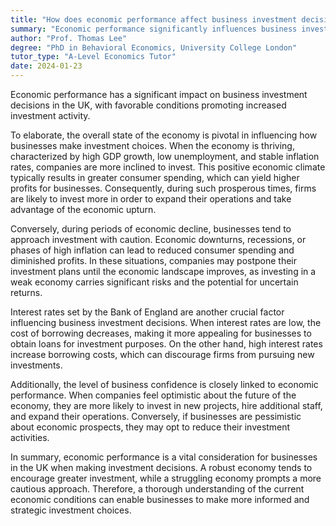 ```yaml
---
title: "How does economic performance affect business investment decisions in the UK?"
summary: "Economic performance significantly influences business investment decisions in the UK, with favourable conditions encouraging more investment."
author: "Prof. Thomas Lee"
degree: "PhD in Behavioral Economics, University College London"
tutor_type: "A-Level Economics Tutor"
date: 2024-01-23
---
```


Economic performance has a significant impact on business investment decisions in the UK, with favorable conditions promoting increased investment activity.

To elaborate, the overall state of the economy is pivotal in influencing how businesses make investment choices. When the economy is thriving, characterized by high GDP growth, low unemployment, and stable inflation rates, companies are more inclined to invest. This positive economic climate typically results in greater consumer spending, which can yield higher profits for businesses. Consequently, during such prosperous times, firms are likely to invest more in order to expand their operations and take advantage of the economic upturn.

Conversely, during periods of economic decline, businesses tend to approach investment with caution. Economic downturns, recessions, or phases of high inflation can lead to reduced consumer spending and diminished profits. In these situations, companies may postpone their investment plans until the economic landscape improves, as investing in a weak economy carries significant risks and the potential for uncertain returns.

Interest rates set by the Bank of England are another crucial factor influencing business investment decisions. When interest rates are low, the cost of borrowing decreases, making it more appealing for businesses to obtain loans for investment purposes. On the other hand, high interest rates increase borrowing costs, which can discourage firms from pursuing new investments.

Additionally, the level of business confidence is closely linked to economic performance. When companies feel optimistic about the future of the economy, they are more likely to invest in new projects, hire additional staff, and expand their operations. Conversely, if businesses are pessimistic about economic prospects, they may opt to reduce their investment activities.

In summary, economic performance is a vital consideration for businesses in the UK when making investment decisions. A robust economy tends to encourage greater investment, while a struggling economy prompts a more cautious approach. Therefore, a thorough understanding of the current economic conditions can enable businesses to make more informed and strategic investment choices.
    
